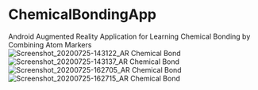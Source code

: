 # ChemicalBondingApp
Android Augmented Reality Application for Learning Chemical Bonding by Combining Atom Markers
![Screenshot_20200725-143122_AR Chemical Bond](https://user-images.githubusercontent.com/76234460/219817547-9f4dfc9d-e627-4c9a-a345-094b513f9b55.jpg)
![Screenshot_20200725-143137_AR Chemical Bond](https://user-images.githubusercontent.com/76234460/219817552-1c52a5d6-9515-4f14-bdfc-e907efeeeaf4.jpg)
![Screenshot_20200725-162705_AR Chemical Bond](https://user-images.githubusercontent.com/76234460/219817563-4a9a7e04-0fc4-4a09-ab4f-9beeff9a51cf.jpg)
![Screenshot_20200725-162715_AR Chemical Bond](https://user-images.githubusercontent.com/76234460/219817576-b5b88c72-fdb8-4431-997e-40bcad0e5edb.jpg)
